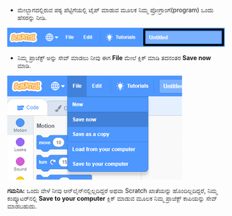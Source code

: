 + ಮೇಲ್ಭಾಗದಲ್ಲಿರುವ ಪಠ್ಯ ಪೆಟ್ಟಿಗೆಯಲ್ಲಿ ಟೈಪ್ ಮಾಡುವ ಮೂಲಕ ನಿಮ್ಮ ಪ್ರೋಗ್ರಾಂಗೆ(program) ಒಂದು ಹೆಸರನ್ನು ನೀಡಿ.

![Scratch ಪ್ರಾಜೆಕ್ಟ್ ನ ಹೆಸರಿರುವ ಪಠ್ಯಪೆಟ್ಟಿಗೆ](images/name-annotated.png)

+ ನಿಮ್ಮ ಪ್ರಾಜೆಕ್ಟ್ ಅನ್ನು ಸೇವ್ ಮಾಡಲು ನೀವು ಈಗ **File** ಮೇಲೆ ಕ್ಲಿಕ್ ಮಾಡಿ ತದನಂತರ **Save now** ಮಾಡಿ.

![ಸ್ಕ್ರೀನ್‍ಶಾಟ್](images/save.png)

**ಗಮನಿಸಿ:** ಒಂದು ವೇಳೆ ನೀವು ಆನ್‌ಲೈನ್‌ನಲ್ಲಿಲ್ಲದಿದ್ದರೆ ಅಥವಾ Scratch ಖಾತೆಯನ್ನು ಹೊಂದಿಲ್ಲದಿದ್ದರೆ, ನಿಮ್ಮ ಕಂಪ್ಯೂಟರ್‌ನಲ್ಲಿ **Save to your computer** ಕ್ಲಿಕ್ ಮಾಡುವ ಮೂಲಕ ನಿಮ್ಮ ಪ್ರಾಜೆಕ್ಟ್ ಕಾಪಿಯನ್ನು ಸೇವ್ ಮಾಡಬಹುದು.